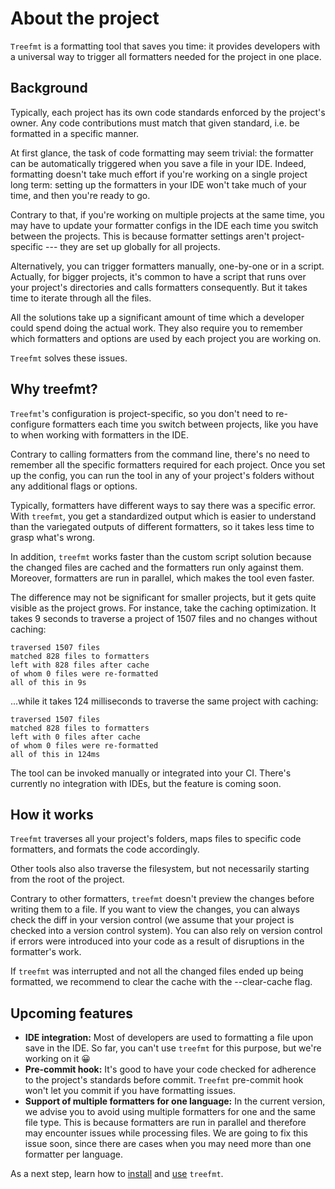 # About the project

`Treefmt` is a formatting tool that saves you time: it provides developers with a universal way to trigger all formatters needed for the project in one place.

## Background

Typically, each project has its own code standards enforced by the project's owner. Any code contributions must match that given standard, i.e. be formatted in a specific manner.

At first glance, the task of code formatting may seem trivial: the formatter can be automatically triggered when you save a file in your IDE. Indeed, formatting doesn't take much effort if you're working on a single project long term: setting up the formatters in your IDE won't take much of your time, and then you're ready to go.

Contrary to that, if you're working on multiple projects at the same time, you may have to update your formatter configs in the IDE each time you switch between the projects. This is because formatter settings aren't project-specific --- they are set up globally for all projects.

Alternatively, you can trigger formatters manually, one-by-one or in a script. Actually, for bigger projects, it's common to have a script that runs over your project's directories and calls formatters consequently. But it takes time to iterate through all the files.

All the solutions take up a significant amount of time which a developer could spend doing the actual work. They also require you to remember which formatters and options are used by each project you are working on.

`Treefmt` solves these issues.

## Why treefmt?

`Treefmt`'s configuration is project-specific, so you don't need to re-configure formatters each time you switch between projects, like you have to when working with formatters in the IDE.

Contrary to calling formatters from the command line, there's no need to remember all the specific formatters required for each project. Once you set up the config, you can run the tool in any of your project's folders without any additional flags or options.

Typically, formatters have different ways to say there was a specific error. With `treefmt`, you get a standardized output which is easier to understand than the variegated outputs of different formatters, so it takes less time to grasp what's wrong.

In addition, `treefmt` works faster than the custom script solution because the changed files are cached and the formatters run only against them. Moreover, formatters are run in parallel, which makes the tool even faster.

The difference may not be significant for smaller projects, but it gets quite visible as the project grows. For instance, take the caching optimization. It takes 9 seconds to traverse a project of 1507 files and no changes without caching:

```
traversed 1507 files
matched 828 files to formatters
left with 828 files after cache
of whom 0 files were re-formatted
all of this in 9s
```

...while it takes 124 milliseconds to traverse the same project with caching:

```
traversed 1507 files
matched 828 files to formatters
left with 0 files after cache
of whom 0 files were re-formatted
all of this in 124ms
```

The tool can be invoked manually or integrated into your CI. There's currently no integration with IDEs, but the feature is coming soon.

## How it works

`Treefmt` traverses all your project's folders, maps files to specific code formatters, and formats the code accordingly.

Other tools also also traverse the filesystem, but not necessarily starting from the root of the project.

Contrary to other formatters, `treefmt` doesn't preview the changes before writing them to a file. If you want to view the changes, you can always check the diff in your version control (we assume that your project is checked into a version control system). You can also rely on version control if errors were introduced into your code as a result of disruptions in the formatter's work.

If `treefmt` was interrupted and not all the changed files ended up being formatted, we recommend to clear the cache with the --clear-cache flag.

## Upcoming features

- **IDE integration:** Most of developers are used to formatting a file upon save in the IDE. So far, you can't use `treefmt` for this purpose, but we're working on it 😀
- **Pre-commit hook:** It's good to have your code checked for adherence to the project's standards before commit. `Treefmt` pre-commit hook won't let you commit if you have formatting issues.
- **Support of multiple formatters for one language:** In the current version, we advise you to avoid using multiple formatters for one and the same file type. This is because formatters are run in parallel and therefore may encounter issues while processing files. We are going to fix this issue soon, since there are cases when you may need more than one formatter per language.

As a next step, learn how to [install] and [use] `treefmt`.

[install]: installation.md
[use]: usage.md
